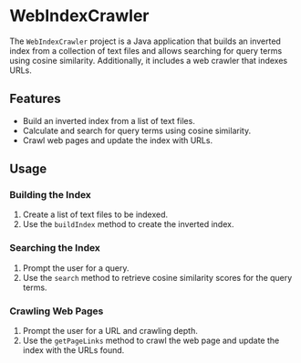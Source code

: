 # WebIndexCrawler

The `WebIndexCrawler` project is a Java application that builds an inverted index from a collection of text files and allows searching for query terms using cosine similarity. Additionally, it includes a web crawler that indexes URLs.

## Features

- Build an inverted index from a list of text files.
- Calculate and search for query terms using cosine similarity.
- Crawl web pages and update the index with URLs.

## Usage

### Building the Index

1. Create a list of text files to be indexed.
2. Use the `buildIndex` method to create the inverted index.

### Searching the Index

1. Prompt the user for a query.
2. Use the `search` method to retrieve cosine similarity scores for the query terms.

### Crawling Web Pages

1. Prompt the user for a URL and crawling depth.
2. Use the `getPageLinks` method to crawl the web page and update the index with the URLs found.
